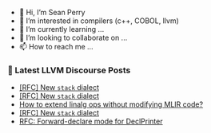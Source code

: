 - 👋 Hi, I’m Sean Perry
- 👀 I’m interested in compilers (c++, COBOL, llvm)
- 🌱 I’m currently learning ...
- 💞️ I’m looking to collaborate on ...
- 📫 How to reach me ...

<!---
s66perry/s66perry is a ✨ special ✨ repository because its `README.md` (this file) appears on your GitHub profile.
You can click the Preview link to take a look at your changes.
--->
### 📕 Latest LLVM Discourse Posts

<!-- DISCOURSE-LLVM:START -->
- [[RFC] New `stack` dialect](https://discourse.llvm.org/t/rfc-new-stack-dialect/78722?page=2#post_25)
- [[RFC] New `stack` dialect](https://discourse.llvm.org/t/rfc-new-stack-dialect/78722?page=2#post_24)
- [How to extend linalg ops without modifying MLIR code?](https://discourse.llvm.org/t/how-to-extend-linalg-ops-without-modifying-mlir-code/78934#post_4)
- [[RFC] New `stack` dialect](https://discourse.llvm.org/t/rfc-new-stack-dialect/78722?page=2#post_23)
- [RFC: Forward-declare mode for DeclPrinter](https://discourse.llvm.org/t/rfc-forward-declare-mode-for-declprinter/78837#post_7)
<!-- DISCOURSE-LLVM:END -->
